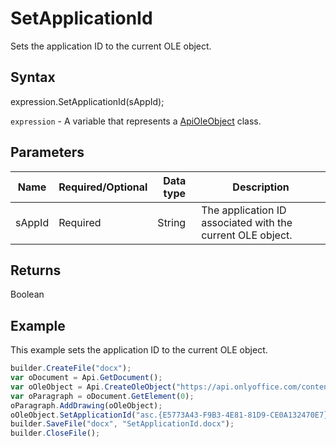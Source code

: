 # SetApplicationId

Sets the application ID to the current OLE object.

## Syntax

expression.SetApplicationId(sAppId);

`expression` - A variable that represents a [ApiOleObject](../ApiOleObject.md) class.

## Parameters

| **Name** | **Required/Optional** | **Data type** | **Description** |
| ------------- | ------------- | ------------- | ------------- |
| sAppId | Required | String | The application ID associated with the current OLE object. |

## Returns

Boolean

## Example

This example sets the application ID to the current OLE object.

```javascript
builder.CreateFile("docx");
var oDocument = Api.GetDocument();
var oOleObject = Api.CreateOleObject("https://api.onlyoffice.com/content/img/docbuilder/examples/ole-object-image.png", 130 * 36000, 90 * 36000, "https://youtu.be/SKGz4pmnpgY", "asc.{38E022EA-AD92-45FC-B22B-49DF39746DB4}");
var oParagraph = oDocument.GetElement(0);
oParagraph.AddDrawing(oOleObject);
oOleObject.SetApplicationId("asc.{E5773A43-F9B3-4E81-81D9-CE0A132470E7}");
builder.SaveFile("docx", "SetApplicationId.docx");
builder.CloseFile();
```